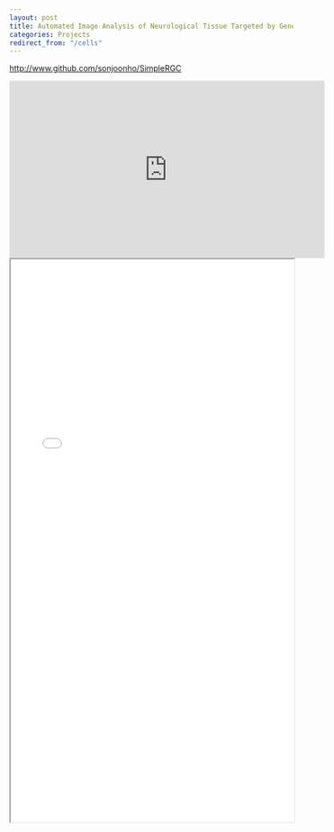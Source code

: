 ```yaml
---
layout: post
title: Automated Image Analysis of Neurological Tissue Targeted by Gene Therapy
categories: Projects
redirect_from: "/cells"
---
```


<http://www.github.com/sonjoonho/SimpleRGC>

<iframe width="560" height="315" src="https://www.youtube.com/embed/BV-cw8e6WZo" frameborder="0" allow="accelerometer; autoplay; encrypted-media; gyroscope; picture-in-picture" allowfullscreen></iframe>
 
<div style="height: 1000px;">
<iframe src="/assets/2019-10-19-automated-image-analysis/report.pdf" style="width: 100%; height: 100%;" >
   <p>It appears your web browser doesn't support iframes.</p>
</iframe>
</div>

